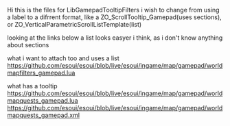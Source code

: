 Hi this is the files for LibGamepadTooltipFilters
i wish to change from using a label to a difrrent format, like a ZO_ScrollTooltip_Gamepad(uses sections), or ZO_VerticalParametricScrollListTemplate(list)

looking at the links below a list looks easyer i think, as i don't know anything about sections

what i want to attach too and uses a list
https://github.com/esoui/esoui/blob/live/esoui/ingame/map/gamepad/worldmapfilters_gamepad.lua

what has a tooltip
https://github.com/esoui/esoui/blob/live/esoui/ingame/map/gamepad/worldmapquests_gamepad.lua
https://github.com/esoui/esoui/blob/live/esoui/ingame/map/gamepad/worldmapquests_gamepad.xml
